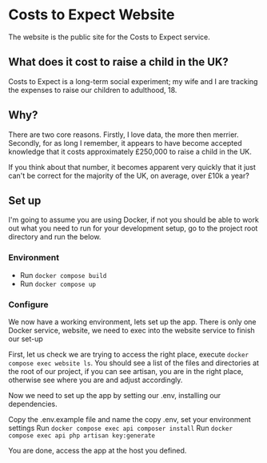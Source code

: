 # Costs to Expect Website

The website is the public site for the Costs to Expect service.

## What does it cost to raise a child in the UK?

Costs to Expect is a long-term social experiment; my wife and I are tracking the expenses to raise our children 
to adulthood, 18.

## Why?

There are two core reasons. Firstly, I love data, the more then merrier. Secondly, for as long I remember, it appears to have 
become accepted knowledge that it costs approximately £250,000 to raise a child in the UK.
 
If you think about that number, it becomes apparent very quickly that it just can't be correct for the majority of the UK, on 
average, over £10k a year?

## Set up

I'm going to assume you are using Docker, if not you should be able to work out what you need to run for your development setup, 
go to the project root directory and run the below.

### Environment
- Run `docker compose build`
- Run `docker compose up`

### Configure
We now have a working environment, lets set up the app. There is only one Docker service, website, we need to 
exec into the website service to finish our set-up

First, let us check we are trying to access the right place, execute `docker compose exec website ls`. You should see a 
list of the files and directories at the root of our project, if you can see artisan, you are in the right place, 
otherwise see where you are and adjust accordingly.

Now we need to set up the app by setting our .env, installing our dependencies.

Copy the .env.example file and name the copy .env, set your environment settings
Run `docker compose exec api composer install`
Run `docker compose exec api php artisan key:generate`

You are done, access the app at the host you defined.
